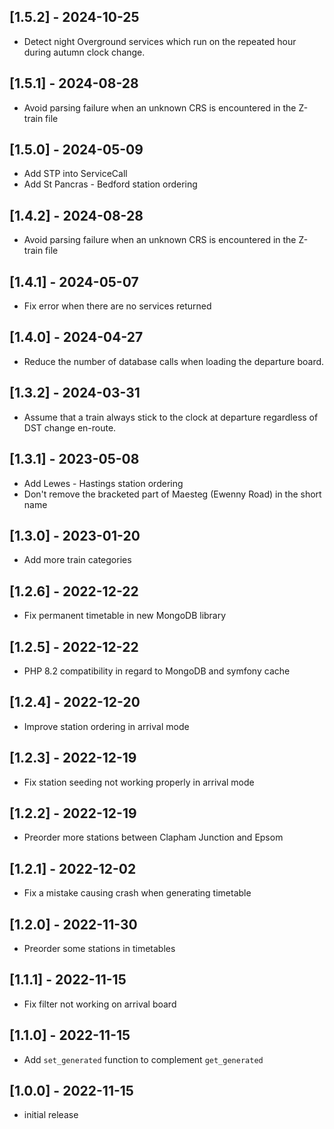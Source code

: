## [1.5.2] - 2024-10-25
* Detect night Overground services which run on the repeated hour during autumn
clock change.

## [1.5.1] - 2024-08-28
* Avoid parsing failure when an unknown CRS is encountered in the Z-train file

## [1.5.0] - 2024-05-09
* Add STP into ServiceCall
* Add St Pancras - Bedford station ordering

## [1.4.2] - 2024-08-28
* Avoid parsing failure when an unknown CRS is encountered in the Z-train file

## [1.4.1] - 2024-05-07
* Fix error when there are no services returned

## [1.4.0] - 2024-04-27
* Reduce the number of database calls when loading the departure board.

## [1.3.2] - 2024-03-31
* Assume that a train always stick to the clock at departure regardless of DST
  change en-route.

## [1.3.1] - 2023-05-08
* Add Lewes - Hastings station ordering
* Don't remove the bracketed part of Maesteg (Ewenny Road) in the short name

## [1.3.0] - 2023-01-20
* Add more train categories

## [1.2.6] - 2022-12-22
* Fix permanent timetable in new MongoDB library

## [1.2.5] - 2022-12-22
* PHP 8.2 compatibility in regard to MongoDB and symfony cache

## [1.2.4] - 2022-12-20
* Improve station ordering in arrival mode

## [1.2.3] - 2022-12-19
* Fix station seeding not working properly in arrival mode

## [1.2.2] - 2022-12-19
* Preorder more stations between Clapham Junction and Epsom

## [1.2.1] - 2022-12-02
* Fix a mistake causing crash when generating timetable

## [1.2.0] - 2022-11-30
* Preorder some stations in timetables

## [1.1.1] - 2022-11-15
* Fix filter not working on arrival board

## [1.1.0] - 2022-11-15
* Add `set_generated` function to complement `get_generated`

## [1.0.0] - 2022-11-15
* initial release
